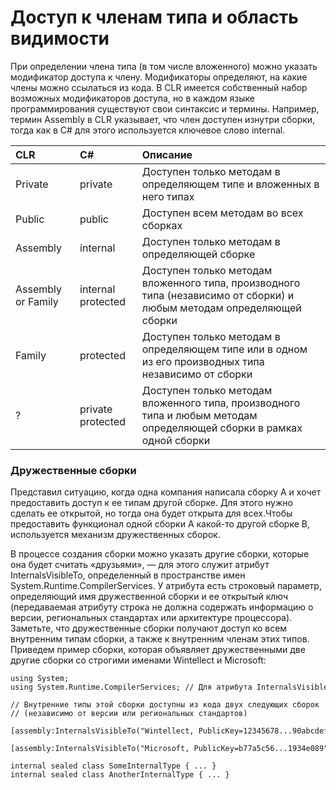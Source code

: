 # Доступ к членам типа и область видимости

При определении члена типа \(в том числе вложенного\) можно указать модификатор доступа к члену. Модификаторы определяют, на какие члены можно ссылаться из кода. В CLR имеется собственный набор возможных модификаторов доступа, но в каждом языке программирования существуют свои синтаксис и термины. Например, термин Assembly в CLR указывает, что член доступен изнутри сборки, тогда как в C\# для этого используется ключевое слово internal. 

| CLR | C\# | Описание |
| :--- | :--- | :--- |
| Private | private | Доступен только методам в определяющем типе и вложенных в него типах |
| Public | public | Доступен всем методам во всех сборках |
| Assembly | internal | Доступен только методам в определяющей сборке |
| Assembly or Family  | internal protected | Доступен только методам вложенного типа, производного типа \(независимо от сборки\) и любым методам определяющей сборки  |
| Family | protected | Доступен только методам в определяющем типе или в одном из его производных типа независимо от сборки |
| ? | private protected | Доступен только методам вложенного типа, производного типа и любым методам определяющей сборки в рамках одной сборки  |

### Дружественные сборки

Представил ситуацию, когда одна компания написала сборку А и хочет предоставить доступ к ее типам другой сборке. Для этого нужно сделать ее открытой, но тогда она будет открыта для всех.Чтобы предоставить функционал одной сборки А какой-то другой сборке В, используется механизм дружественных сборок. 

В процессе создания сборки можно указать другие сборки, которые она будет считать «друзьями», — для этого служит атрибут InternalsVisibleTo, определенный в пространстве имен System.Runtime.CompilerServices. У атрибута есть строковый параметр, определяющий имя дружественной сборки и ее открытый ключ \(передаваемая атрибуту строка не должна содержать информацию о версии, региональных стандартах или архитектуре процессора\). Заметьте, что дружественные сборки получают доступ ко всем внутренним типам сборки, а также к внутренним членам этих типов. Приведем пример сборки, которая объявляет дружественными две другие сборки со строгими именами Wintellect и Microsoft: 

```
using System; using System.Runtime.CompilerServices; // Для атрибута InternalsVisibleTo

// Внутренние типы этой сборки доступны из кода двух следующих сборок
// (независимо от версии или региональных стандартов) 
   [assembly:InternalsVisibleTo("Wintellect, PublicKey=12345678...90abcdef")]
   [assembly:InternalsVisibleTo("Microsoft, PublicKey=b77a5c56...1934e089")]
   
internal sealed class SomeInternalType { ... }
internal sealed class AnotherInternalType { ... } 
```



